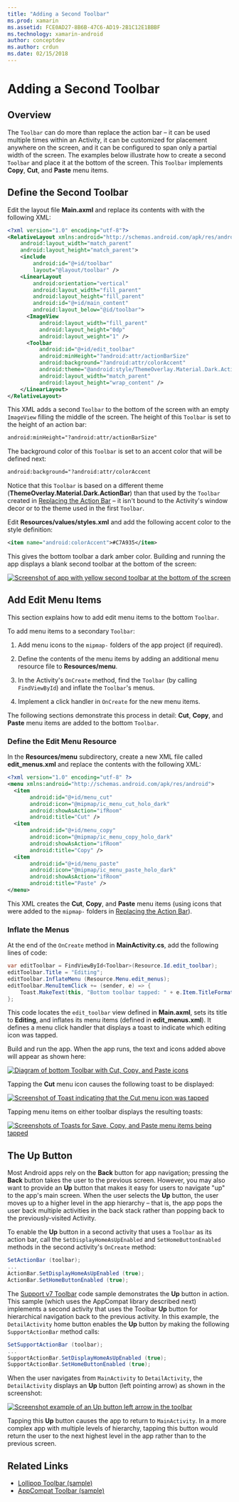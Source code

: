 ```yaml
---
title: "Adding a Second Toolbar"
ms.prod: xamarin
ms.assetid: FCE0AD27-8B6B-47C6-AD19-2B1C12E1BBBF
ms.technology: xamarin-android
author: conceptdev
ms.author: crdun
ms.date: 02/15/2018
---
```


# Adding a Second Toolbar

## Overview 

The `Toolbar` can do more than replace the action bar &ndash; it can be 
used multiple times within an Activity, it can be customized for 
placement anywhere on the screen, and it can be configured to span only 
a partial width of the screen. The examples below illustrate how to 
create a second `Toolbar` and place it at the bottom of the screen. 
This `Toolbar` implements **Copy**, **Cut**, and **Paste** menu items. 

## Define the Second Toolbar 

Edit the layout file **Main.axml** and replace its contents with
with the following XML:

```xml
<?xml version="1.0" encoding="utf-8"?>
<RelativeLayout xmlns:android="http://schemas.android.com/apk/res/android"
    android:layout_width="match_parent"
    android:layout_height="match_parent">
    <include
        android:id="@+id/toolbar"
        layout="@layout/toolbar" />
    <LinearLayout
        android:orientation="vertical"
        android:layout_width="fill_parent"
        android:layout_height="fill_parent"
        android:id="@+id/main_content"
        android:layout_below="@id/toolbar">
      <ImageView
          android:layout_width="fill_parent"
          android:layout_height="0dp"
          android:layout_weight="1" />
      <Toolbar
          android:id="@+id/edit_toolbar"
          android:minHeight="?android:attr/actionBarSize"
          android:background="?android:attr/colorAccent"
          android:theme="@android:style/ThemeOverlay.Material.Dark.ActionBar"
          android:layout_width="match_parent"
          android:layout_height="wrap_content" />
    </LinearLayout>
</RelativeLayout>
```

This XML adds a second `Toolbar` to the bottom of the screen with an 
empty `ImageView` filling the middle of the screen. The height of this 
`Toolbar` is set to the height of an action bar: 

```xml
android:minHeight="?android:attr/actionBarSize"
```

The background color of this `Toolbar` is set to an accent color that
will be defined next:

```xml
android:background="?android:attr/colorAccent
```

Notice that this `Toolbar` is based on a different theme
(**ThemeOverlay.Material.Dark.ActionBar**) than that used by the
`Toolbar` created in
[Replacing the Action Bar](~/android/user-interface/controls/tool-bar/replacing-the-action-bar.md)
&ndash; it isn't bound to the Activity's window decor or to the theme
used in the first `Toolbar`.

Edit **Resources/values/styles.xml** and add the following accent color 
to the style definition: 

```xml
<item name="android:colorAccent">#C7A935</item>
```

This gives the bottom toolbar a dark amber color. Building and running 
the app displays a blank second toolbar at the bottom of the screen: 

[![Screenshot of app with yellow second toolbar at the bottom of the screen](adding-a-second-toolbar-images/01-second-toolbar-sml.png)](adding-a-second-toolbar-images/01-second-toolbar.png#lightbox)

## Add Edit Menu Items 

This section explains how to add edit menu items to the bottom 
`Toolbar`. 

To add menu items to a secondary `Toolbar`: 

1. Add menu icons to the `mipmap-` folders of the app 
    project (if required).

2. Define the contents of the menu items by adding an additional 
    menu resource file to **Resources/menu**. 

3. In the Activity's `OnCreate` method, find the `Toolbar` 
    (by calling `FindViewById`) and inflate the `Toolbar`'s menus.

4. Implement a click handler in `OnCreate` for the new menu items. 

The following sections demonstrate this process in detail: **Cut**, 
**Copy**, and **Paste** menu items are added to the bottom `Toolbar`. 

### Define the Edit Menu Resource

In the **Resources/menu**
subdirectory, create a new XML file called **edit_menus.xml** and replace
the contents with the following XML:

```xml
<?xml version="1.0" encoding="utf-8" ?>
<menu xmlns:android="http://schemas.android.com/apk/res/android">
  <item
       android:id="@+id/menu_cut"
       android:icon="@mipmap/ic_menu_cut_holo_dark"
       android:showAsAction="ifRoom"
       android:title="Cut" />
  <item
       android:id="@+id/menu_copy"
       android:icon="@mipmap/ic_menu_copy_holo_dark"
       android:showAsAction="ifRoom"
       android:title="Copy" />
  <item
       android:id="@+id/menu_paste"
       android:icon="@mipmap/ic_menu_paste_holo_dark"
       android:showAsAction="ifRoom"
       android:title="Paste" />
</menu>
```

This XML creates the **Cut**, **Copy**, and **Paste** menu items (using 
icons that were added to the `mipmap-` folders in 
[Replacing the Action Bar](~/android/user-interface/controls/tool-bar/replacing-the-action-bar.md)).

### Inflate the Menus

At the end of the `OnCreate` method in **MainActivity.cs**, add the 
following lines of code: 

```csharp
var editToolbar = FindViewById<Toolbar>(Resource.Id.edit_toolbar);
editToolbar.Title = "Editing";
editToolbar.InflateMenu (Resource.Menu.edit_menus);
editToolbar.MenuItemClick += (sender, e) => {
    Toast.MakeText(this, "Bottom toolbar tapped: " + e.Item.TitleFormatted, ToastLength.Short).Show();
};
```

This code locates the `edit_toolbar` view defined in **Main.axml**, 
sets its title to **Editing**, and inflates its menu items (defined in 
**edit_menus.xml**). It defines a menu click handler that displays a 
toast to indicate which editing icon was tapped. 

Build and run the app. When the app runs, the text and icons added 
above will appear as shown here: 

[![Diagram of bottom Toolbar with Cut, Copy, and Paste icons](adding-a-second-toolbar-images/02-bottom-toolbar-sml.png)](adding-a-second-toolbar-images/02-bottom-toolbar.png#lightbox)

Tapping the **Cut** menu icon causes the following toast to be 
displayed: 

[![Screenshot of Toast indicating that the Cut menu icon was tapped](adding-a-second-toolbar-images/03-bottom-tapped-sml.png)](adding-a-second-toolbar-images/03-bottom-tapped.png#lightbox)

Tapping menu items on either toolbar displays the resulting toasts: 

[![Screenshots of Toasts for Save, Copy, and Paste menu items being tapped](adding-a-second-toolbar-images/04-menu-action-sml.png)](adding-a-second-toolbar-images/04-menu-action.png#lightbox)

## The Up Button 

Most Android apps rely on the **Back** button for app navigation;
pressing the **Back** button takes the user to the previous screen.
However, you may also want to provide an **Up** button that makes it
easy for users to navigate "up" to the app's main screen. When the user
selects the **Up** button, the user moves up to a higher level in the
app hierarchy &ndash; that is, the app pops the user back multiple
activities in the back stack rather than popping back to the
previously-visited Activity. 

To enable the **Up** button in a second activity that uses a `Toolbar`
as its action bar, call the `SetDisplayHomeAsUpEnabled` and
`SetHomeButtonEnabled` methods in the second activity's `OnCreate`
method:

```csharp
SetActionBar (toolbar);
...
ActionBar.SetDisplayHomeAsUpEnabled (true);
ActionBar.SetHomeButtonEnabled (true);
```

The [Support v7 Toolbar](https://docs.microsoft.com/samples/xamarin/monodroid-samples/supportv7-appcompat-toolbar) 
code sample demonstrates the **Up** button in action. This sample 
(which uses the AppCompat library described next) implements a second 
activity that uses the Toolbar **Up** button for hierarchical 
navigation back to the previous activity. In this example, the 
`DetailActivity` home button enables the **Up** button by making the 
following `SupportActionBar` method calls: 

```csharp
SetSupportActionBar (toolbar);
...
SupportActionBar.SetDisplayHomeAsUpEnabled (true);
SupportActionBar.SetHomeButtonEnabled (true);
```

When the user navigates from `MainActivity` to `DetailActivity`,
the `DetailActivity` displays an **Up** button (left pointing arrow)
as shown in the screenshot:

[![Screenshot example of an Up button left arrow in the toolbar](adding-a-second-toolbar-images/05-up-button-sml.png)](adding-a-second-toolbar-images/05-up-button.png#lightbox)

Tapping this **Up** button causes the app to return to `MainActivity`. 
In a more complex app with multiple levels of hierarchy, tapping this 
button would return the user to the next highest level in the app 
rather than to the previous screen. 

## Related Links

- [Lollipop Toolbar (sample)](https://docs.microsoft.com/samples/xamarin/monodroid-samples/android50-toolbar)
- [AppCompat Toolbar (sample)](https://docs.microsoft.com/samples/xamarin/monodroid-samples/supportv7-appcompat-toolbar)
